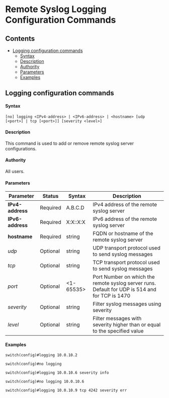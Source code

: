 # Remote Syslog Logging Configuration Commands

## Contents

- [Logging configuration commands](#logging-configuration-commands)
	- [Syntax](#syntax)
	- [Description](#description)
	- [Authority](#authority)
	- [Parameters](#parameters)
	- [Examples](#examples)

## Logging configuration commands

#### Syntax
```
[no] logging <IPv4-address> | <IPv6-address> | <hostname> [udp [<port>] | tcp [<port>]] [severity <level>]
```

#### Description
This command is used to add or remove remote syslog server configurations.

#### Authority
All users.

#### Parameters
<!-- Provide for the parameters for the command. -->

| Parameter | Status   | Syntax         | Description                           |
|-----------|----------|----------------|---------------------------------------|
| **IPv4-address** | Required | A.B.C.D | IPv4 address of the remote syslog server |
| **IPv6-address** | Required | X:X::X:X | IPv6 address of the remote syslog server |
| **hostname** | Required | string | FQDN or hostname of the remote syslog server |
| *udp* | Optional | string | UDP transport protocol used to send syslog messages |
| *tcp* | Optional | string | TCP transport protocol used to send syslog messages|
| *port* | Optional | <1-65535> | Port Number on which the remote syslog server runs. Default for UDP is 514 and for TCP is 1470 |
| *severity* | Optional | string | Filter syslog messages using severity  |
| *level* | Optional | string | Filter messages with severity higher than or equal to the specified value |



#### Examples
<!--    myprogramstart -s process_xyz-->

```
switch(config)#logging 10.0.10.2

switch(config)#no logging

switch(config)#logging 10.0.10.6 severity info

switch(config)#no logging 10.0.10.6

switch(config)#logging 10.0.10.9 tcp 4242 severity err
```
